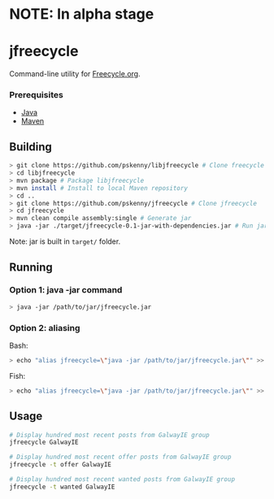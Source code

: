 # NOTE: In alpha stage

# jfreecycle

Command-line utility for [Freecycle.org](https://www.freecycle.org/).

### Prerequisites

- [Java](https://openjdk.java.net/install/)
- [Maven](https://maven.apache.org/download.cgi)

## Building

```bash
> git clone https://github.com/pskenny/libjfreecycle # Clone freecycle library
> cd libjfreecycle
> mvn package # Package libjfreecycle
> mvn install # Install to local Maven repository
> cd ..
> git clone https://github.com/pskenny/jfreecycle # Clone jfreecycle
> cd jfreecycle
> mvn clean compile assembly:single # Generate jar
> java -jar ./target/jfreecycle-0.1-jar-with-dependencies.jar # Run jar
```

Note: jar is built in `target/` folder. 

## Running

### Option 1: java -jar command

```bash
> java -jar /path/to/jar/jfreecycle.jar
```

### Option 2: aliasing

Bash:

```bash
> echo "alias jfreecycle=\"java -jar /path/to/jar/jfreecycle.jar\"" >> ~/.bashrc
```

Fish:

```bash
> echo "alias jfreecycle=\"java -jar /path/to/jar/jfreecycle.jar\"" >> ~/.config/fish/fish.config
```

## Usage

```bash
# Display hundred most recent posts from GalwayIE group
jfreecycle GalwayIE

# Display hundred most recent offer posts from GalwayIE group
jfreecycle -t offer GalwayIE

# Display hundred most recent wanted posts from GalwayIE group
jfreecycle -t wanted GalwayIE
```
